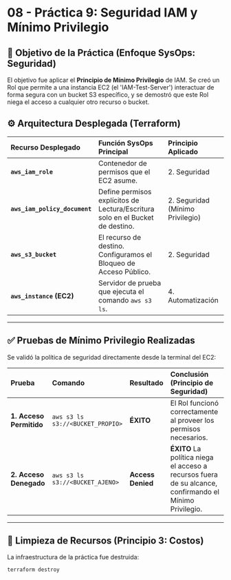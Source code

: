 # 08 - Práctica 9: Seguridad IAM y Mínimo Privilegio

## 🎯 Objetivo de la Práctica (Enfoque SysOps: Seguridad)

El objetivo fue aplicar el **Principio de Mínimo Privilegio** de IAM. Se creó un Rol que permite a una instancia EC2 (el 'IAM-Test-Server') interactuar de forma segura con un bucket S3 específico, y se demostró que este Rol niega el acceso a cualquier otro recurso o bucket.

## ⚙️ Arquitectura Desplegada (Terraform)

| Recurso Desplegado | Función SysOps Principal | Principio Aplicado |
| :--- | :--- | :--- |
| **`aws_iam_role`** | Contenedor de permisos que el EC2 asume. | 2. Seguridad |
| **`aws_iam_policy_document`** | Define permisos explícitos de Lectura/Escritura solo en el Bucket de destino. | 2. Seguridad (Mínimo Privilegio) |
| **`aws_s3_bucket`** | El recurso de destino. Configuramos el Bloqueo de Acceso Público. | 2. Seguridad |
| **`aws_instance` (EC2)** | Servidor de prueba que ejecuta el comando `aws s3 ls`. | 4. Automatización |

---

## ✅ Pruebas de Mínimo Privilegio Realizadas

Se validó la política de seguridad directamente desde la terminal del EC2:

| Prueba | Comando | Resultado | Conclusión (Principio de Seguridad) |
| :--- | :--- | :--- | :--- |
| **1. Acceso Permitido** | `aws s3 ls s3://<BUCKET_PROPIO>` | **ÉXITO** | El Rol funcionó correctamente al proveer los permisos necesarios. |
| **2. Acceso Denegado** | `aws s3 ls s3://<BUCKET_AJENO>` | **Access Denied** | **ÉXITO** La política niega el acceso a recursos fuera de su alcance, confirmando el Mínimo Privilegio. |

---

## 🧹 Limpieza de Recursos (Principio 3: Costos)

La infraestructura de la práctica fue destruida:

```bash
terraform destroy
